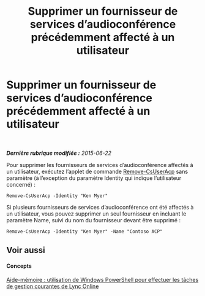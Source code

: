 ﻿---
title: Supprimer un fournisseur de services d’audioconférence précédemment affecté à un utilisateur
TOCTitle: Supprimer un fournisseur de services d’audioconférence précédemment affecté à un utilisateur
ms:assetid: 85d59e6c-d646-4908-9767-adb48763f6de
ms:mtpsurl: https://technet.microsoft.com/fr-fr/library/Dn362808(v=OCS.15)
ms:contentKeyID: 56269622
ms.date: 06/01/2017
mtps_version: v=OCS.15
ms.translationtype: HT
---

# Supprimer un fournisseur de services d’audioconférence précédemment affecté à un utilisateur

 

_**Dernière rubrique modifiée :** 2015-06-22_

Pour supprimer les fournisseurs de services d’audioconférence affectés à un utilisateur, exécutez l’applet de commande [Remove-CsUserAcp](remove-csuseracp.md) sans paramètre (à l’exception du paramètre Identity qui indique l’utilisateur concerné) :

    Remove-CsUserAcp -Identity "Ken Myer"

Si plusieurs fournisseurs de services d’audioconférence ont été affectés à un utilisateur, vous pouvez supprimer un seul fournisseur en incluant le paramètre Name, suivi du nom du fournisseur devant être supprimé :

    Remove-CsUserAcp -Identity "Ken Myer" -Name "Contoso ACP"

## Voir aussi

#### Concepts

[Aide-mémoire : utilisation de Windows PowerShell pour effectuer les tâches de gestion courantes de Lync Online](quick-reference-using-windows-powershell-to-do-common-skype-for-business-online-management-tasks.md)

